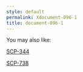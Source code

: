 ```yaml
---
style: default
permalink: Xdocument-096-1
title: document-096-1
---
```

You may also like:

[SCP-344](http://scp-wiki.net/scp-344)

[SCP-738](http://scp-wiki.net/scp-738)

